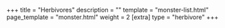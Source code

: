 +++
title = "Herbivores"
description = ""
template = "monster-list.html"
page_template = "monster.html"
weight = 2
[extra]
type = "herbivore"
+++
